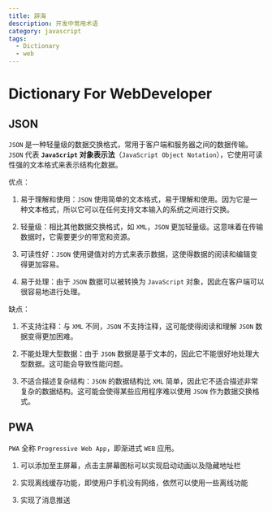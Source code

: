 ```yaml
---
title: 辞海
description: 开发中常用术语
category: javascript
tags:
  - Dictionary
  - web
---
```



# Dictionary For WebDeveloper


## JSON


`JSON` 是一种轻量级的数据交换格式，常用于客户端和服务器之间的数据传输。`JSON` 代表 **`JavaScript` 对象表示法**（`JavaScript Object Notation`），它使用可读性强的文本格式来表示结构化数据。

优点：

1. 易于理解和使用：`JSON` 使用简单的文本格式，易于理解和使用。因为它是一种文本格式，所以它可以在任何支持文本输入的系统之间进行交换。

2. 轻量级：相比其他数据交换格式，如 `XML`，`JSON` 更加轻量级。这意味着在传输数据时，它需要更少的带宽和资源。

3. 可读性好：`JSON` 使用键值对的方式来表示数据，这使得数据的阅读和编辑变得更加容易。

4. 易于处理：由于 `JSON` 数据可以被转换为 `JavaScript` 对象，因此在客户端可以很容易地进行处理。

缺点：

1. 不支持注释：与 `XML` 不同，`JSON` 不支持注释，这可能使得阅读和理解 `JSON` 数据变得更加困难。

2. 不能处理大型数据：由于 `JSON` 数据是基于文本的，因此它不能很好地处理大型数据。这可能会导致性能问题。

3. 不适合描述复杂结构：`JSON` 的数据结构比 `XML` 简单，因此它不适合描述非常复杂的数据结构。这可能会使得某些应用程序难以使用 `JSON` 作为数据交换格式。


## PWA


`PWA` 全称 `Progressive Web App`，即渐进式 `WEB` 应用。

1. 可以添加至主屏幕，点击主屏幕图标可以实现启动动画以及隐藏地址栏

2. 实现离线缓存功能，即使用户手机没有网络，依然可以使用一些离线功能

3. 实现了消息推送



